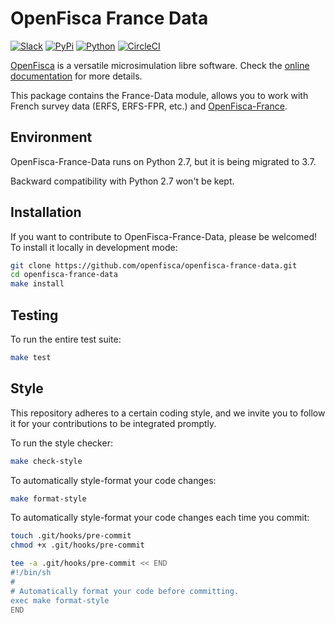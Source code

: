 # OpenFisca France Data

[![Slack](https://img.shields.io/badge/slack-join%20us!-blueviolet.svg?style=flat)](https://openfisca.slack.com/signup)
[![PyPi](https://img.shields.io/pypi/v/openfisca-france-data.svg?style=flat)](https://pypi.python.org/pypi/openfisca-france-data)
[![Python](https://img.shields.io/pypi/pyversions/openfisca-france-data.svg)](https://pypi.python.org/pypi/openfisca-france-data)
[![CircleCI](https://img.shields.io/circleci/project/github/openfisca/openfisca-france-data/master.svg?style=flat)](https://circleci.com/gh/openfisca/openfisca-france-data)

[OpenFisca](https://openfisca.org/doc/) is a versatile microsimulation libre software. Check the [online documentation](https://openfisca.org/doc/) for more details.

This package contains the France-Data module, allows you to work with French survey data (ERFS, ERFS-FPR, etc.) and [OpenFisca-France](https://github.com/openfisca/openfisca-france).

## Environment

OpenFisca-France-Data runs on Python 2.7, but it is being migrated to 3.7.

Backward compatibility with Python 2.7 won't be kept.

## Installation

If you want to contribute to OpenFisca-France-Data, please be welcomed! To install it locally in development mode:

```bash
git clone https://github.com/openfisca/openfisca-france-data.git
cd openfisca-france-data
make install
```

## Testing

To run the entire test suite:

```sh
make test
```

## Style

This repository adheres to a certain coding style, and we invite you to follow it for your contributions to be integrated promptly.

To run the style checker:

```sh
make check-style
```

To automatically style-format your code changes:

```sh
make format-style
```

To automatically style-format your code changes each time you commit:

```sh
touch .git/hooks/pre-commit
chmod +x .git/hooks/pre-commit

tee -a .git/hooks/pre-commit << END
#!/bin/sh
#
# Automatically format your code before committing.
exec make format-style
END
```
